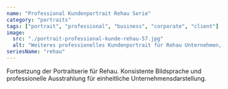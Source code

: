 ```yaml
---
name: "Professional Kundenportrait Rehau Serie"
category: "portraits"
tags: ["portrait", "professional", "business", "corporate", "client"]
image:
  src: "./portrait-professional-kunde-rehau-57.jpg"
  alt: "Weiteres professionelles Kundenportrait für Rehau Unternehmen, Corporate Photography Berlin"
seriesName: "rehau"  
---
```


Fortsetzung der Portraitserie für Rehau. Konsistente Bildsprache und professionelle Ausstrahlung für einheitliche Unternehmensdarstellung.